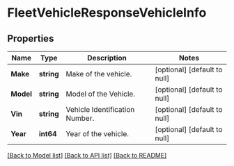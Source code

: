# FleetVehicleResponseVehicleInfo

## Properties
Name | Type | Description | Notes
------------ | ------------- | ------------- | -------------
**Make** | **string** | Make of the vehicle. | [optional] [default to null]
**Model** | **string** | Model of the Vehicle. | [optional] [default to null]
**Vin** | **string** | Vehicle Identification Number. | [optional] [default to null]
**Year** | **int64** | Year of the vehicle. | [optional] [default to null]

[[Back to Model list]](../README.md#documentation-for-models) [[Back to API list]](../README.md#documentation-for-api-endpoints) [[Back to README]](../README.md)


